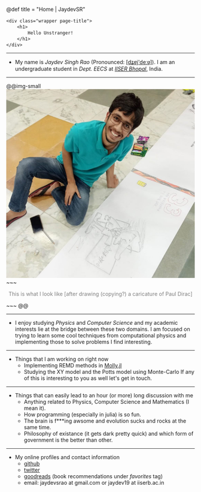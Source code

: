 @def title = "Home | JaydevSR"

~~~
<div class="wrapper page-title">
    <h1>
        Hello Unstranger!
    </h1>
</div>
~~~

---
- My name is _Jaydev Singh Rao_ (Pronounced:  [[dʑɐj'deːʋ]](https://en.wikipedia.org/wiki/Help:IPA/Sanskrit)). I am an undergraduate student in _Dept. EECS_ at _[IISER Bhopal](https://iiserb.ac.in/)_, India.

---

@@img-small
    ![My image with a caricature of Paul Dirac I copied from the internet.](/assets/images/my-pic-with-dirac.jpg)
    ~~~
    <p style="text-align:center; color:gray; font-size: var(--small);">This is what I look like [after drawing (copying?) a caricature of Paul Dirac]</p>
    ~~~
@@

---

- I enjoy studying _Physics_ and _Computer Science_ and my academic interests lie at the bridge between these two domains. I am focused on trying to learn some cool techniques from computational physics and implementing those to solve problems I find interesting.

---

- Things that I am working on right now
  - Implementing REMD methods in [Molly.jl](https://github.com/JuliaMolSim/Molly.jl)
  - Studying the XY model and the Potts model using Monte-Carlo
  If any of this is interesting to you as well let's get in touch.

---

- Things that can easily lead to an hour (or more) long discussion with me
  - Anything related to Physics, Computer Science and Mathematics (I mean it).
  - How programming (especially in julia) is so fun.
  - The brain is f***ing awsome and evolution sucks and rocks at the same time.
  - Philosophy of existance (it gets dark pretty quick) and which form of government is the better than other.

---

- My online profiles and contact information
  - [github](https://github.com/JaydevSR)
  - [twitter](https://twitter.com/JaydevSR)
  - [goodreads](https://goodreads.com/jaydevsr) (book recommendations under *favorites* tag)
  - email: jaydevsrao at gmail.com or jaydev19 at iiserb.ac.in